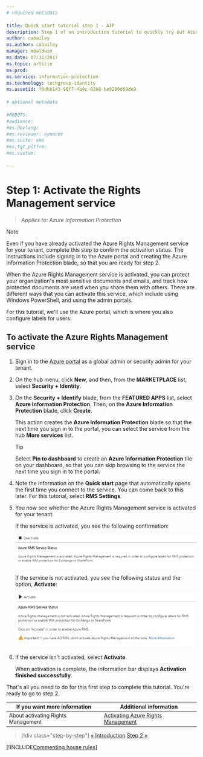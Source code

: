 ```yaml
---
# required metadata

title: Quick start tutorial step 1 - AIP
description: Step 1 of an introduction tutorial to quickly try out Azure Information Protection - Activate the Azure Rights Management service.
author: cabailey
ms.author: cabailey
manager: mbaldwin
ms.date: 07/31/2017
ms.topic: article
ms.prod:
ms.service: information-protection
ms.technology: techgroup-identity
ms.assetid: f6dbb143-96f7-4a9c-8208-be9280d69de9

# optional metadata

#ROBOTS:
#audience:
#ms.devlang:
#ms.reviewer: eymanor
#ms.suite: ems
#ms.tgt_pltfrm:
#ms.custom:

---
```


# Step 1: Activate the Rights Management service
 
>*Applies to: Azure Information Protection*

> [!NOTE]
>Even if you have already activated the Azure Rights Management service for your tenant, complete this step to confirm the activation status. The instructions include signing in to the Azure portal and creating the Azure Information Protection blade, so that you are ready for step 2. 

When the Azure Rights Management service is activated, you can protect your organization's most sensitive documents and emails, and track how protected documents are used when you share them with others. There are different ways that you can activate this service, which include using Windows PowerShell, and using the admin portals.

For this tutorial, we'll use the Azure portal, which is where you also configure labels for users. 

## To activate the Azure Rights Management service

1. Sign in to the [Azure portal](https://portal.azure.com) as a global admin or security admin for your tenant.

2. On the hub menu, click **New**, and then, from the **MARKETPLACE** list, select **Security + Identity**. 
    
3.  On the **Security + Identify** blade, from the **FEATURED APPS** list, select **Azure Information Protection**. Then, on the **Azure Information Protection** blade, click **Create**.
    
    This action creates the **Azure Information Protection** blade so that the next time you sign in to the portal, you can select the service from the hub **More services** list. 
    
    > [!TIP] 
    > Select **Pin to dashboard** to create an **Azure Information Protection** tile on your dashboard, so that you can skip browsing to the service the next time you sign in to the portal.

4. Note the information on the **Quick start** page that automatically opens the first time you connect to the service. You can come back to this later. For this tutorial, select **RMS Settings**.  

5. You now see whether the Azure Rights Management service is activated for your tenant. 
    
    If the service is activated, you see the following confirmation:
    
    ![Azure Information Protection status for Azure RMS](../media/info-protect-azurerms-activated.png)
    
    If the service is not activated, you see the following status and the option, **Activate**:
    
    ![Azure Information Protection status for Azure RMS](../media/info-protect-azurerms-deactivated.png)

6. If the service isn't activated, select **Activate**. 

    When activation is complete, the information bar displays **Activation finished successfully**.

That's all you need to do for this first step to complete this tutorial. You're ready to go to step 2.

|If you want more information|Additional information|
|--------------------------------|--------------------------|
|About activating Rights Management|[Activating Azure Rights Management](../deploy-use/activate-service.md)|


>[!div class="step-by-step"]
[&#171; Introduction](infoprotect-quick-start-tutorial.md)
[Step 2 &#187;](infoprotect-tutorial-step2.md)

[!INCLUDE[Commenting house rules](../includes/houserules.md)]
